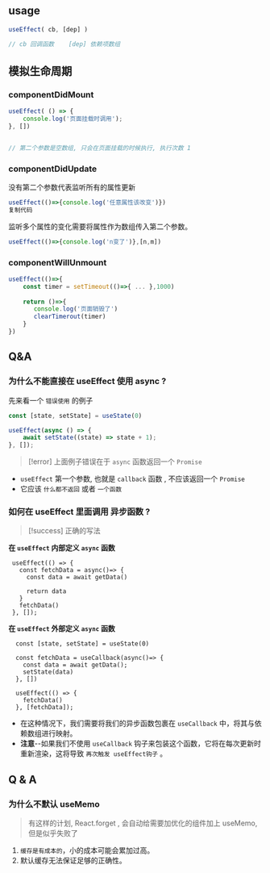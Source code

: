 
## usage

```jsx
useEffect( cb, [dep] )

// cb 回调函数    [dep] 依赖项数组
```



## 模拟生命周期

### componentDidMount
```js
useEffect( () => {
	console.log('页面挂载时调用');
}, [])


// 第二个参数是空数组, 只会在页面挂载的时候执行, 执行次数 1 
```

### componentDidUpdate

没有第二个参数代表监听所有的属性更新

```js
useEffect(()=>{console.log('任意属性该改变')}) 
复制代码
```

监听多个属性的变化需要将属性作为数组传入第二个参数。

```js
useEffect(()=>{console.log('n变了')},[n,m]) 
```

  
### componentWillUnmount

```js
useEffect(()=>{ 
	const timer = setTimeout(()=>{ ... },1000) 
	
	return ()=>{
	   console.log('页面销毁了')
	   clearTimerout(timer)
	}
})

```


## Q&A

### 为什么不能直接在 useEffect 使用 async ?

先来看一个 `错误使用` 的例子 
```jsx
const [state, setState] = useState(0)

useEffect(async () => {
    await setState((state) => state + 1);
}, []);

```

> [!error] 上面例子错误在于 `async` 函数返回一个 `Promise`

- `useEffect` 第一个参数, 也就是 `callback` 函数 , 不应该返回一个 `Promise`
- 它应该 `什么都不返回`  或者 `一个函数`


### 如何在 useEffect 里面调用 异步函数 ?

> [!success] 正确的写法

**在 `useEffect` 内部定义 `async` 函数**
```tsx
 useEffect(() => {
   const fetchData = async()=> {
     const data = await getData()

     return data
   }
   fetchData()
 }, []);

```

**在 `useEffect` 外部定义 `async` 函数**
```tsx
  const [state, setState] = useState(0)

  const fetchData = useCallback(async()=> {
    const data = await getData();
    setState(data)
  }, [])

  useEffect(() => {
    fetchData()
  }, [fetchData]);

```

- 在这种情况下，我们需要将我们的异步函数包裹在 `useCallback` 中，将其与依赖数组进行映射。  
- **注意**--如果我们不使用 `useCallback` 钩子来包装这个函数，它将在每次更新时重新渲染，这将导致 `再次触发 useEffect钩子` 。



## Q & A 


### 为什么不默认 useMemo

> 有这样的计划, React.forget , 会自动给需要加优化的组件加上 useMemo, 但是似乎失败了

1.  `缓存是有成本的`，小的成本可能会累加过高。
2.  默认缓存无法保证足够的正确性。